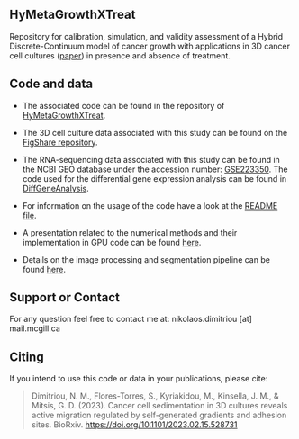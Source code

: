 ## HyMetaGrowthXTreat

Repository for calibration, simulation, and validity assessment of a
Hybrid Discrete-Continuum model of cancer growth with applications in
3D cancer cell cultures ([paper](https://doi.org/10.1101/2023.02.15.528731)) in presence and absence of treatment.

## Code and data
- The associated code can be found in the repository of [HyMetaGrowthXTreat](https://github.com/NMDimitriou/HyMetaGrowthXTreat).

- The 3D cell culture data associated with this study can be found on the [FigShare repository](https://figshare.com/projects/3D-GROWTH-MDA-MB-231-SERIES-12/118989).

- The RNA-sequencing data associated with this study can be found in the NCBI GEO database under the accession number: [GSE223350](https://www.ncbi.nlm.nih.gov/geo/query/acc.cgi?acc=GSE223350). The code used for the differential gene expression analysis can be found in [DiffGeneAnalysis](https://github.com/NMDimitriou/HyMetaGrowthXTreat/tree/main/DiffGeneAnalysis).

- For information on the usage of the code have a look at the [README file](https://github.com/NMDimitriou/HyMetaGrowthXTreat/blob/main/README.md).

- A presentation related to the numerical methods and their implementation in GPU code can be found [here](https://github.com/NMDimitriou/HyMetaGrowthXTreat/blob/main/numerical_methods_implementation_gpus.pdf).

- Details on the image processing and segmentation pipeline can be found [here](https://t.co/vd68g8qOTv).

## Support or Contact
For any question feel free to contact me at: nikolaos.dimitriou [at] mail.mcgill.ca

## Citing
If you intend to use this code or data in your publications, please cite:
> Dimitriou, N. M., Flores-Torres, S., Kyriakidou, M., Kinsella, J. M., & Mitsis, G. D. (2023). Cancer cell sedimentation in 3D cultures reveals active migration regulated by self-generated gradients and adhesion sites. BioRxiv. https://doi.org/10.1101/2023.02.15.528731

